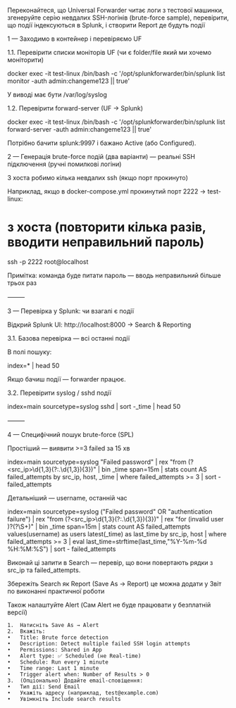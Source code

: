 
Переконайтеся, що Universal Forwarder читає логи з тестової машинки, згенеруйте серію невдалих SSH-логінів (brute-force sample), перевірити, що події індексуються в Splunk, і створити Report де будуть події


1 — Заходимо в контейнер і перевіряємо UF

1.1. Перевірити списки моніторів UF (чи є folder/file який ми хочемо моніторити)

docker exec -it test-linux /bin/bash -c '/opt/splunkforwarder/bin/splunk list monitor -auth admin:changeme123 || true'

У виводі має бути /var/log/syslog 

1.2. Перевірити forward-server (UF -> Splunk)

docker exec -it test-linux /bin/bash -c '/opt/splunkforwarder/bin/splunk list forward-server -auth admin:changeme123 || true'

Потрібно бачити splunk:9997 і бажано Active (або Configured).


2 — Генерація brute-force подій (два варіанти) — реальні SSH підключення (ручні помилкові логіни)

З хоста робимо кілька невдалих ssh (якщо порт прокинуто)

Наприклад, якщо в docker-compose.yml прокинутий порт 2222 → test-linux:

# з хоста (повторити кілька разів, вводити неправильний пароль)
ssh -p 2222 root@localhost

Примітка: команда буде питати пароль — вводь неправильний більше трьох раз

⸻

3 — Перевірка у Splunk: чи взагалі є події

Відкрий Splunk UI: http://localhost:8000 → Search & Reporting

3.1. Базова перевірка — всі останні події

В полі пошуку:

index=* | head 50

Якщо бачиш події — forwarder працює.

3.2. Перевірити syslog / sshd події

index=main sourcetype=syslog sshd
| sort -_time
| head 50


⸻

4 — Специфічний пошук brute-force (SPL)

Простіший — виявити >=3 failed за 15 хв

index=main sourcetype=syslog "Failed password"
| rex "from (?<src_ip>\d{1,3}(?:\.\d{1,3}){3})"
| bin _time span=15m
| stats count AS failed_attempts by src_ip, host, _time
| where failed_attempts >= 3
| sort - failed_attempts

Детальніший — username, останній час

index=main sourcetype=syslog ("Failed password" OR "authentication failure")
| rex "from (?<src_ip>\d{1,3}(?:\.\d{1,3}){3})"
| rex "for (invalid user )?(?<username>\S+)"
| bin _time span=15m
| stats count AS failed_attempts values(username) as users latest(_time) as last_time by src_ip, host
| where failed_attempts >= 3
| eval last_time=strftime(last_time,"%Y-%m-%d %H:%M:%S")
| sort - failed_attempts

Виконай ці запити в Search — перевір, що вони повертають рядки з src_ip та failed_attempts.

Збережіть Search як Report (Save As → Report) це можна додати у Звіт по виконанні практичної роботи

Також налаштуйте Alert (Сам Alert не буде працювати у безплатній версії)

	1.	Натисніть Save As → Alert
	2.	Вкажіть:
	•	Title: Brute force detection
	•	Description: Detect multiple failed SSH login attempts
	•	Permissions: Shared in App
	•	Alert type: ✅ Scheduled (не Real-time)
	•	Schedule: Run every 1 minute
	•	Time range: Last 1 minute
	•	Trigger alert when: Number of Results > 0
	3.	(Опціонально) Додайте email-сповіщення:
	•	Тип дії: Send Email
	•	Укажіть адресу (наприклад, test@example.com)
	•	Увімкніть Include search results
